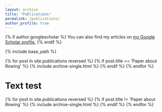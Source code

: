 ```yaml
---
layout: archive
title: "Publications"
permalink: /publications/
author_profile: true
---
```


{% if author.googlescholar %}
  You can also find my articles on <u><a href="{{author.googlescholar}}">my Google Scholar profile</a>.</u>
{% endif %}

{% include base_path %}

{% for post in site.publications reversed %}
	{% if post.title == 'Paper about Rowing' %}
  {% include archive-single.html %}
	{% endif %}
{% endfor %}

<h1 class="page__title">Text test</h1>

{% for post in site.publications reversed %}
	{% if post.title != 'Paper about Rowing' %}
  {% include archive-single.html %}
	{% endif %}
{% endfor %}